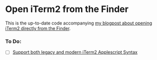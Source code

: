 # Open iTerm2 from the Finder

This is the up-to-date code accompanying [my blogpost about opening iTerm2
directly from the
Finder](http://peterdowns.com/posts/open-iterm-finder-service.html).

### To Do:
- [ ] [Support both legacy and modern iTerm2 Applescript Syntax](https://iterm2.com/documentation-scripting.html)
